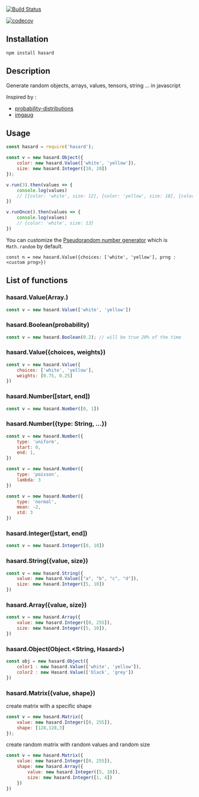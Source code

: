[![Build Status](https://travis-ci.org/piercus/sometimes.svg?branch=master)](https://travis-ci.org/piercus/hasard)

[![codecov](https://codecov.io/gh/piercus/sometimes/branch/master/graph/badge.svg)](https://codecov.io/gh/piercus/hasard)

## Installation

```
npm install hasard
```

## Description

Generate random objects, arrays, values, tensors, string ... in javascript

Inspired by :
* [probability-distributions](https://github.com/Mattasher/probability-distributions)
* [imgaug](https://github.com/aleju/imgaug)

## Usage

```javascript
const hasard = require('hasard');

const v = new hasard.Object({
	color: new hasard.Value(['white', 'yellow']),
	size: new hasard.Integer([10, 20])
});

v.run(3).then(values => {
	console.log(values)
	// [{color: 'white', size: 12}, {color: 'yellow', size: 18}, {color: 'yellow', size: 17}]
})

v.runOnce().then(values => {
	console.log(values)
	// {color: 'white', size: 13}
})
```

You can customize the [Pseudorandom number generator](https://en.wikipedia.org/wiki/Pseudorandom_number_generator) which is `Math.random` by default.

```
const n = new hasard.Value({choices: ['white', 'yellow'], prng : <custom prng>})
```

## List of functions


### hasard.Value(Array.<Choice>)

```javascript
const v = new hasard.Value(['white', 'yellow'])
```

### hasard.Boolean(probability)

```javascript
const v = new hasard.Boolean(0.2); // will be true 20% of the time
```
### hasard.Value({choices, weights})

```javascript
const v = new hasard.Value({
	choices: ['white', 'yellow'],
	weights: [0.75, 0.25]
})
```

### hasard.Number([start, end])

```javascript
const v = new hasard.Number([0, 1])
```
### hasard.Number({type: String, ...})

```javascript
const v = new hasard.Number({
	type: 'uniform',
	start: 0,
	end: 1,
})
```

```javascript
const v = new hasard.Number({
	type: 'poisson',
	lambda: 3
})
```

```javascript
const v = new hasard.Number({
	type: 'normal',
	mean: -2,
	std: 3
})
```

### hasard.Integer([start, end])

```javascript
const v = new hasard.Integer([0, 10])

```
### hasard.String({value, size})

```javascript
const v = new hasard.String({
	value: new hasard.Value(["a", "b", "c", "d"]),
	size: new hasard.Integer([5, 10])
})
```

### hasard.Array({value, size})

```javascript
const v = new hasard.Array({
	value: new hasard.Integer([0, 255]),
	size: new hasard.Integer([5, 10]),
})
```

### hasard.Object(Object.<String, Hasard>)

```javascript
const obj = new hasard.Object({
	color1 : new hasard.Value(['white', 'yellow']),
	color2 : new Hasard.Value(['black', 'grey'])
})
```

### hasard.Matrix({value, shape})

create matrix with a specific shape

```javascript
const v = new hasard.Matrix({
	value: new hasard.Integer([0, 255]),
	shape: [128,128,3]
});
```

create random matrix with random values and random size

```javascript
const v = new hasard.Matrix({
	value: new hasard.Integer([0, 255]),
	shape: new hasard.Array({
		value: new hasard.Integer([5, 10]),
		size: new hasard.Integer([1, 4])
	})
})
```